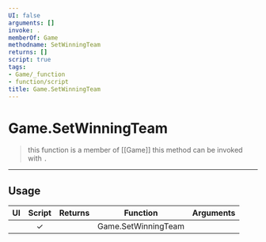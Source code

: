 ```yaml
---
UI: false
arguments: []
invoke: .
memberOf: Game
methodname: SetWinningTeam
returns: []
script: true
tags:
- Game/_function
- function/script
title: Game.SetWinningTeam
---
```

# Game.SetWinningTeam
> this function is a member of [[Game]]
> this method can be invoked with `.`
-----
## Usage
|  UI | Script | Returns | Function | Arguments |
|:---:|:------:|-------:|:--------:|:---------|
| |✓||Game.SetWinningTeam||
